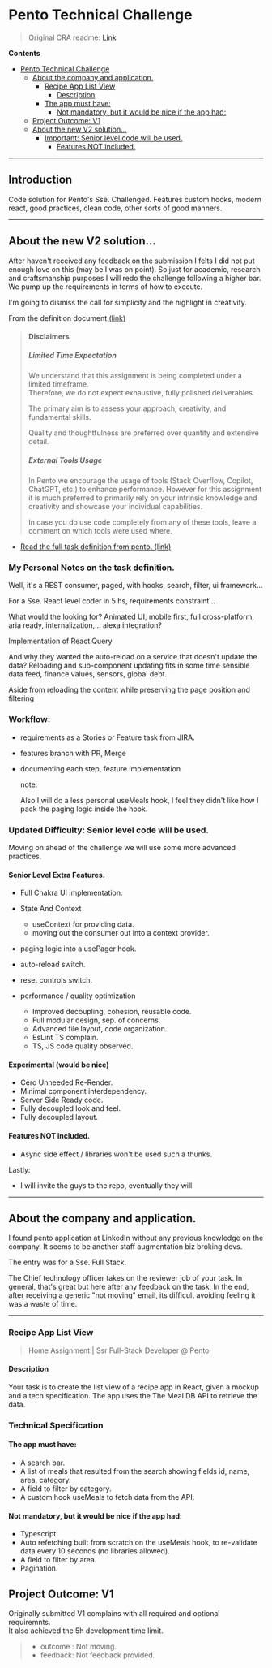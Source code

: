 # Pento Technical Challenge

> Original CRA readme: [Link](./docs/README.md)

**Contents**  
<!-- TOC -->
* [Pento Technical Challenge](#pento-technical-challenge)
  * [About the company and application.](#about-the-company-and-application-)
    * [Recipe App List View](#recipe-app-list-view)
      * [Description](#description)
    * [The app must have:](#the-app-must-have)
      * [Not mandatory, but it would be nice if the app had:](#not-mandatory-but-it-would-be-nice-if-the-app-had)
  * [Project Outcome: V1](#project-outcome-v1)
  * [About the new V2 solution...](#about-the-new-v2-solution)
    * [Important: Senior level code will be used.](#important-senior-level-code-will-be-used)
      * [Features NOT included.](#features-not-included)
<!-- TOC -->

---
## Introduction
Code solution for Pento's Sse. Challenged.
Features custom hooks, modern react, good practices, clean code, other sorts of good manners.

---
## About the new V2 solution...
After haven't received any feedback on the submission I felts I did not put enough love on this (may be I was on point). 
So just for academic, research and craftsmanship purposes I will redo the challenge following a higher bar. 
We pump up the requirements in terms of how to execute.


I'm going to dismiss the call for simplicity and the highlight in creativity.  

  From the definition document [(link)](./docs/pento-task-definition.md#disclaimers)

    
  > #### Disclaimers  
  > ##### Limited Time Expectation
  > We understand that this assignment is being completed under a limited timeframe.  
  > Therefore, we do not expect exhaustive, fully polished deliverables. 
  > 
  > The primary aim is to assess your approach, creativity, and fundamental skills.
  > 
  > Quality and thoughtfulness are preferred over quantity and extensive detail. 
  >
  > ##### External Tools Usage
  > In Pento we encourage the usage of tools (Stack Overflow, Copilot, ChatGPT, etc.)  to enhance performance. However for this assignment it is much preferred to primarily rely on your intrinsic knowledge and creativity and showcase your individual capabilities.
  > 
  > In case you do use code completely from any of these tools, 
  > leave a comment on which tools were used where.   
  
  *   [Read the full task definition from pento. (link)](./docs/pento-task-definition.md)

### My Personal Notes on the task definition.

Well, it's a REST consumer, paged, with hooks, search, filter, ui framework...

For a Sse. React level coder in 5 hs, requirements constraint... 

What would the looking for?
Animated UI, mobile first, full cross-platform, aria ready, internalization,... alexa integration?

Implementation of React.Query 



And why they wanted the auto-reload on a service that doesn't update the data?
Reloading and sub-component updating fits in some time sensible data feed, finance values, sensors, global debt.

Aside from reloading the content while preserving the page position and filtering 




### Workflow:
- requirements as a Stories or Feature task from JIRA.
- features branch with PR, Merge
- documenting each step, feature implementation
   
  note: 

    Also I will do a less personal useMeals hook, I feel they didn't like how I pack 
    the paging logic inside the hook.

### Updated Difficulty: Senior level code will be used.
Moving on ahead of the challenge we will use some 
more advanced practices.

#### Senior Level Extra Features.
  - Full Chakra UI implementation. 
  - State And Context
    - useContext for providing data.
    - moving out the consumer out into a context provider.
  - paging logic into a usePager hook.
  - auto-reload switch. 
  - reset controls switch.

- performance / quality optimization
  - Improved decoupling, cohesion, reusable code.  
  - Full modular design, sep. of concerns.
  - Advanced file layout, code organization.
  - EsLint TS complain.
  - TS, JS code quality observed.

#### Experimental (would be nice)
  - Cero Unneeded Re-Render.
  - Minimal component interdependency.
  - Server Side Ready code.
  - Fully decoupled look and feel.
  - Fully decoupled layout.

#### Features NOT included.
- Async side effect / libraries won't be used such a thunks.

Lastly:
- I will invite the guys to the repo, eventually they will



---

## About the company and application. 

 

I found pento application at LinkedIn without any previous knowledge on the company.
It seems to be another staff augmentation biz broking devs.

The entry was for a Sse. Full Stack.

The Chief technology officer takes on the reviewer job of your task. 
In general, that's great but here after any feedback on the task, 
In the end, after receiving a generic "not moving" email, 
its difficult avoiding feeling it was a waste of time.  





---

### Recipe App List View
> Home Assignment | Ssr Full-Stack Developer @ Pento 

#### Description
Your task is to create the list view of a recipe app in React, given a mockup and a tech specification. The app uses the The Meal DB API to retrieve the data.

### Technical Specification

#### The app must have:
  - A search bar.    
  - A list of meals that resulted from the search showing fields id, name, area, category.
  - A field to filter by category.
  - A custom hook useMeals to fetch data from the API.

#### Not mandatory, but it would be nice if the app had:
  -  Typescript.
  -  Auto refetching built from scratch on the useMeals hook, to re-validate data every 10 seconds (no libraries allowed).
  -  A field to filter by area.
  -  Pagination.

## Project Outcome: V1
Originally submitted V1 complains with all required and optional requiremnts.  
It also achieved the 5h development time limit.

> - outcome : Not moving.   
> - feedback: Not feedback provided. 
> 
